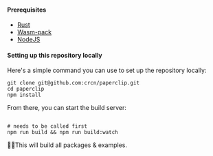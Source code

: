 #### Prerequisites

- [Rust](https://www.rust-lang.org/)
- [Wasm-pack](https://rustwasm.github.io/wasm-pack/installer/)
- [NodeJS](https://nodejs.org/en/)

#### Setting up this repository locally

Here's a simple command you can use to set up the repository locally:

```
git clone git@github.com:crcn/paperclip.git
cd paperclip
npm install
```

From there, you can start the build server:

```

# needs to be called first
npm run build && npm run build:watch
```

☝🏻This will build all packages & examples.

<!-- #### Package Overview

- [papercip](../packages/paperclip) - this is contains the paperclip language, and runtime.
- [paperclip-cli](../packages/paperclip-cli) - CLI tools
- [paperclip-loader](../packages/paperclip-loader) - Webpack loader
- [paperclip-compiler-react](../packages/paperclip-compiler-react) - React compiler target
- [paperclip-web-renderer](../packages/paperclip-web-renderer) - browser renderer for previews.
- [tandemcode](../packages/tandemcode) - VS Code extension. -->